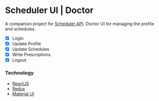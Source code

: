 Scheduler UI | Doctor
=======================

A companion project for [Scheduler API][1]. 
Doctor UI for managing the profile and schedules.

 - [x] Login
 - [x] Update Profile
 - [x] Update Schedules
 - [x] Write Prescriptions
 - [x] Logout

### Technology

 - [ReactJS][react]
 - [Redux][redux]
 - [Material UI][mui]























[1]: https://github.com/saumya/NodeOrmApi_104

[react]: https://reactjs.org
[redux]: https://redux.js.org/
[mui]: https://material-ui.com
